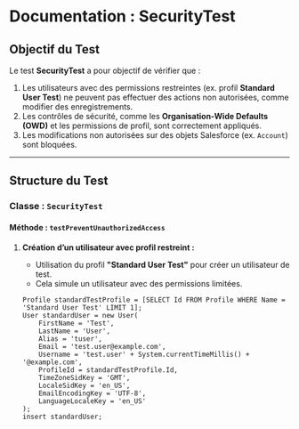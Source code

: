# Documentation : SecurityTest

## Objectif du Test

Le test **SecurityTest** a pour objectif de vérifier que :
1. Les utilisateurs avec des permissions restreintes (ex. profil **Standard User Test**) ne peuvent pas effectuer des actions non autorisées, comme modifier des enregistrements.
2. Les contrôles de sécurité, comme les **Organisation-Wide Defaults (OWD)** et les permissions de profil, sont correctement appliqués.
3. Les modifications non autorisées sur des objets Salesforce (ex. `Account`) sont bloquées.

---

## Structure du Test

### Classe : `SecurityTest`

#### Méthode : `testPreventUnauthorizedAccess`

1. **Création d’un utilisateur avec profil restreint :**
   - Utilisation du profil **"Standard User Test"** pour créer un utilisateur de test.
   - Cela simule un utilisateur avec des permissions limitées.

   ```apex
   Profile standardTestProfile = [SELECT Id FROM Profile WHERE Name = 'Standard User Test' LIMIT 1];
   User standardUser = new User(
       FirstName = 'Test',
       LastName = 'User',
       Alias = 'tuser',
       Email = 'test.user@example.com',
       Username = 'test.user' + System.currentTimeMillis() + '@example.com',
       ProfileId = standardTestProfile.Id,
       TimeZoneSidKey = 'GMT',
       LocaleSidKey = 'en_US',
       EmailEncodingKey = 'UTF-8',
       LanguageLocaleKey = 'en_US'
   );
   insert standardUser;
